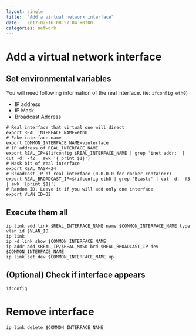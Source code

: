 ```yaml
---
layout: single
title:  "Add a virtual network interface"
date:   2017-02-16 08:57:04 +0300
categories: network
---
```

# Add a virtual network interface

## Set environmental variables

You will need following information of the real interface. (ie: `ifconfig eth0`)
* IP address
* IP Mask
* Broadcast Address
```shell
# Real interface that virtual one will direct
export REAL_INTERFACE_NAME=eth0
# Fake interface name
export COMMON_INTERFACE_NAME=vinterface
# IP address of REAL_INTERFACE_NAME
export REAL_IP=$(ifconfig $REAL_INTERFACE_NAME | grep 'inet addr:' | cut -d: -f2 | awk '{ print $1}')
# Mask bit of real interface
export REAL_MASK=24
# Broadcast IP of real interface (0.0.0.0 for docker container)
export REAL_BROADCAST_IP=$(ifconfig eth0 | grep 'Bcast:' | cut -d: -f3 | awk '{print $1}')
# Random ID. Leave it if you will add only one interface
export VLAN_ID=32
```

## Execute them all

```shell
ip link add link $REAL_INTERFACE_NAME name $COMMON_INTERFACE_NAME type vlan id $VLAN_ID
ip link
ip -d link show $COMMON_INTERFACE_NAME
ip addr add $REAL_IP/$REAL_MASK brd $REAL_BROADCAST_IP dev $COMMON_INTERFACE_NAME
ip link set dev $COMMON_INTERFACE_NAME up
```

## (Optional) Check if interface appears

```shell
ifconfig
```
# Remove interface
```shell
ip link delete $COMMON_INTERFACE_NAME
```

